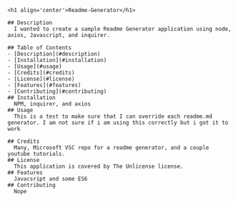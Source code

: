 
    <h1 align='center'>Readme-Generator</h1>
    
    ## Description 
      I wanted to create a sample Readme Generator application using node, axios, Javascript, and inquirer.
    
    ## Table of Contents
    - [Description](#description)
    - [Installation](#installation)
    - [Usage](#usage)
    - [Credits](#credits)
    - [License](#license)
    - [Features](#features)
    - [Contributing](#contributing)
    ## Installation
      NPM, inquirer, and axios
    ## Usage
      This is a test to make sure that I can override each readme.md generator. I am not sure if i am using this correctly but i got it to work
    
    ## Credits
      Many, Microsoft VSC repo for a readme generator, and a couple youtube tutorials.  
    ## License
      This application is covered by The Unlicense license.
    ## Features
      Javacsript and some ES6
    ## Contributing
      Nope
  